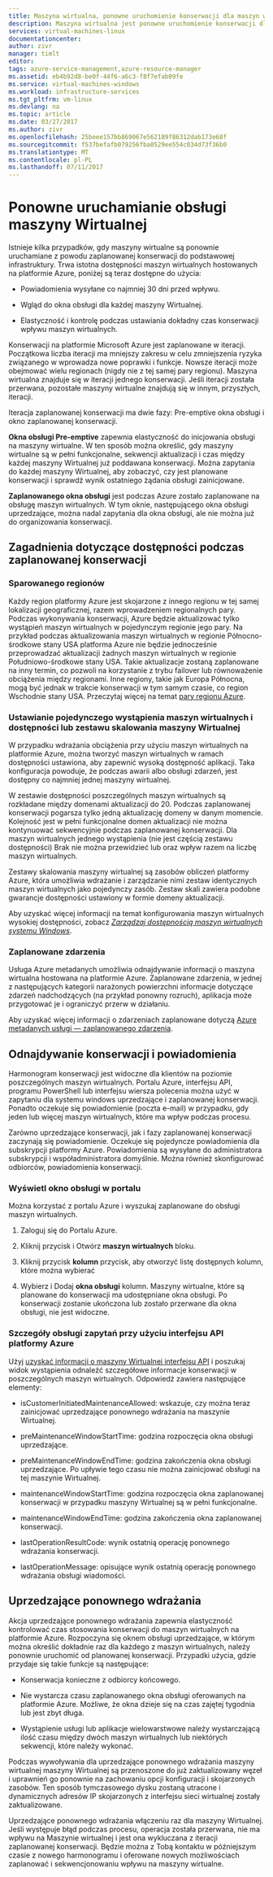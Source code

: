 ```yaml
---
title: Maszyna wirtualna, ponowne uruchomienie konserwacji dla maszyn wirtualnych systemu Linux na platformie Azure | Dokumentacja firmy Microsoft
description: Maszyna wirtualna jest ponowne uruchomienie konserwacji dla maszyn wirtualnych systemu Linux.
services: virtual-machines-linux
documentationcenter: 
author: zivr
manager: timlt
editor: 
tags: azure-service-management,azure-resource-manager
ms.assetid: eb4b92d8-be0f-44f6-a6c3-f8f7efab09fe
ms.service: virtual-machines-windows
ms.workload: infrastructure-services
ms.tgt_pltfrm: vm-linux
ms.devlang: na
ms.topic: article
ms.date: 03/27/2017
ms.author: zivr
ms.openlocfilehash: 25beee157bb869067e562189f86312dab173e68f
ms.sourcegitcommit: f537befafb079256fba0529ee554c034d73f36b0
ms.translationtype: MT
ms.contentlocale: pl-PL
ms.lasthandoff: 07/11/2017
---
```

# <a name="vm-restarting-maintenance"></a>Ponowne uruchamianie obsługi maszyny Wirtualnej

Istnieje kilka przypadków, gdy maszyny wirtualne są ponownie uruchamiane z powodu zaplanowanej konserwacji do podstawowej infrastruktury. Trwa istotna dostępności maszyn wirtualnych hostowanych na platformie Azure, poniżej są teraz dostępne do użycia:

-   Powiadomienia wysyłane co najmniej 30 dni przed wpływu.

-   Wgląd do okna obsługi dla każdej maszyny Wirtualnej.

-   Elastyczność i kontrolę podczas ustawiania dokładny czas konserwacji wpływu maszyn wirtualnych.

Konserwacji na platformie Microsoft Azure jest zaplanowane w iteracji. Początkowa liczba iteracji ma mniejszy zakresu w celu zmniejszenia ryzyka związanego w wprowadza nowe poprawki i funkcje. Nowsze iteracji może obejmować wielu regionach (nigdy nie z tej samej pary regionu). Maszyna wirtualna znajduje się w iteracji jednego konserwacji. Jeśli iteracji została przerwana, pozostałe maszyny wirtualne znajdują się w innym, przyszłych, iteracji.

Iteracja zaplanowanej konserwacji ma dwie fazy: Pre-emptive okna obsługi i okno zaplanowanej konserwacji.

**Okna obsługi Pre-emptive** zapewnia elastyczność do inicjowania obsługi na maszyny wirtualne. W ten sposób można określić, gdy maszyny wirtualne są w pełni funkcjonalne, sekwencji aktualizacji i czas między każdej maszyny Wirtualnej już poddawana konserwacji. Można zapytania do każdej maszyny Wirtualnej, aby zobaczyć, czy jest planowane konserwacji i sprawdź wynik ostatniego żądania obsługi zainicjowane.

**Zaplanowanego okna obsługi** jest podczas Azure zostało zaplanowane na obsługę maszyn wirtualnych. W tym oknie, następującego okna obsługi uprzedzające, można nadal zapytania dla okna obsługi, ale nie można już do organizowania konserwacji.

## <a name="availability-considerations-during-planned-maintenance"></a>Zagadnienia dotyczące dostępności podczas zaplanowanej konserwacji 

### <a name="paired-regions"></a>Sparowanego regionów

Każdy region platformy Azure jest skojarzone z innego regionu w tej samej lokalizacji geograficznej, razem wprowadzeniem regionalnych pary. Podczas wykonywania konserwacji, Azure będzie aktualizować tylko wystąpień maszyn wirtualnych w pojedynczym regionie jego pary. Na przykład podczas aktualizowania maszyn wirtualnych w regionie Północno-środkowe stany USA platforma Azure nie będzie jednocześnie przeprowadzać aktualizacji żadnych maszyn wirtualnych w regionie Południowo-środkowe stany USA. Takie aktualizacje zostaną zaplanowane na inny termin, co pozwoli na korzystanie z trybu failover lub równoważenie obciążenia między regionami. Inne regiony, takie jak Europa Północna, mogą być jednak w trakcie konserwacji w tym samym czasie, co region Wschodnie stany USA.
Przeczytaj więcej na temat [pary regionu Azure](https://docs.microsoft.com/azure/best-practices-availability-paired-regions).

### <a name="single-instance-vms-vs-availability-set-or-vm-scale-set"></a>Ustawianie pojedynczego wystąpienia maszyn wirtualnych i dostępności lub zestawu skalowania maszyny Wirtualnej

W przypadku wdrażania obciążenia przy użyciu maszyn wirtualnych na platformie Azure, można tworzyć maszyn wirtualnych w ramach dostępności ustawiona, aby zapewnić wysoką dostępność aplikacji. Taka konfiguracja powoduje, że podczas awarii albo obsługi zdarzeń, jest dostępny co najmniej jednej maszyny wirtualnej.

W zestawie dostępności poszczególnych maszyn wirtualnych są rozkładane między domenami aktualizacji do 20. Podczas zaplanowanej konserwacji pogarsza tylko jedną aktualizację domeny w danym momencie. Kolejność jest w pełni funkcjonalne domen aktualizacji nie można kontynuować sekwencyjnie podczas zaplanowanej konserwacji. Dla maszyn wirtualnych jednego wystąpienia (nie jest częścią zestawu dostępności) Brak nie można przewidzieć lub oraz wpływ razem na liczbę maszyn wirtualnych.

Zestawy skalowania maszyny wirtualnej są zasobów obliczeń platformy Azure, która umożliwia wdrażanie i zarządzanie nimi zestaw identycznych maszyn wirtualnych jako pojedynczy zasób.
Zestaw skali zawiera podobne gwarancje dostępności ustawiony w formie domeny aktualizacji. 

Aby uzyskać więcej informacji na temat konfigurowania maszyn wirtualnych wysokiej dostępności, zobacz [ *Zarządzaj dostępnością maszyn wirtualnych systemu Windows*](manage-availability.md?toc=%2fazure%2fvirtual-machines%2flinux%2ftoc.json).

### <a name="scheduled-events"></a>Zaplanowane zdarzenia

Usługa Azure metadanych umożliwia odnajdywanie informacji o maszyna wirtualna hostowana na platformie Azure. Zaplanowane zdarzenia, w jednej z następujących kategorii narażonych powierzchni informacje dotyczące zdarzeń nadchodzących (na przykład ponowny rozruch), aplikacja może przygotować je i ograniczyć przerw w działaniu.

Aby uzyskać więcej informacji o zdarzeniach zaplanowane dotyczą [Azure metadanych usługi — zaplanowanego zdarzenia](../virtual-machines-scheduled-events.md).

## <a name="maintenance-discovery-and-notifications"></a>Odnajdywanie konserwacji i powiadomienia

Harmonogram konserwacji jest widoczne dla klientów na poziomie poszczególnych maszyn wirtualnych. Portalu Azure, interfejsu API, programu PowerShell lub interfejsu wiersza polecenia można użyć w zapytaniu dla systemu windows uprzedzające i zaplanowanej konserwacji. Ponadto oczekuje się powiadomienie (poczta e-mail) w przypadku, gdy jeden lub więcej maszyn wirtualnych, które ma wpływ podczas procesu.

Zarówno uprzedzające konserwacji, jak i fazy zaplanowanej konserwacji zaczynają się powiadomienie. Oczekuje się pojedyncze powiadomienia dla subskrypcji platformy Azure. Powiadomienia są wysyłane do administratora subskrypcji i współadministratora domyślnie. Można również skonfigurować odbiorców, powiadomienia konserwacji.

### <a name="view-the-maintenance-window-in-the-portal"></a>Wyświetl okno obsługi w portalu 

Można korzystać z portalu Azure i wyszukaj zaplanowane do obsługi maszyn wirtualnych.

1.  Zaloguj się do Portalu Azure.

2.  Kliknij przycisk i Otwórz **maszyn wirtualnych** bloku.

3.  Kliknij przycisk **kolumn** przycisk, aby otworzyć listę dostępnych kolumn, które można wybierać

4.  Wybierz i Dodaj **okna obsługi** kolumn. Maszyny wirtualne, które są planowane do konserwacji ma udostępniane okna obsługi. Po konserwacji zostanie ukończona lub zostało przerwane dla okna obsługi, nie jest widoczne.

### <a name="query-maintenance-details-using-the-azure-api"></a>Szczegóły obsługi zapytań przy użyciu interfejsu API platformy Azure

Użyj [uzyskać informacji o maszyny Wirtualnej interfejsu API](https://docs.microsoft.com/rest/api/compute/virtualmachines/virtualmachines-get) i poszukaj widok wystąpienia odnaleźć szczegółowe informacje konserwacji w poszczególnych maszyn wirtualnych. Odpowiedź zawiera następujące elementy:

  - isCustomerInitiatedMaintenanceAllowed: wskazuje, czy można teraz zainicjować uprzedzające ponownego wdrażania na maszynie Wirtualnej.

  - preMaintenanceWindowStartTime: godzina rozpoczęcia okna obsługi uprzedzające.

  - preMaintenanceWindowEndTime: godzina zakończenia okna obsługi uprzedzające. Po upływie tego czasu nie można zainicjować obsługi na tej maszynie Wirtualnej.
    
  - maintenanceWindowStartTime: godzina rozpoczęcia okna zaplanowanej konserwacji w przypadku maszyny Wirtualnej są w pełni funkcjonalne.

  - maintenanceWindowEndTime: godzina zakończenia okna zaplanowanej konserwacji.
  
  - lastOperationResultCode: wynik ostatnią operację ponownego wdrażania konserwacji.
 
  - lastOperationMessage: opisujące wynik ostatnią operację ponownego wdrażania obsługi wiadomości.


## <a name="pre-emptive-redeploy"></a>Uprzedzające ponownego wdrażania

Akcja uprzedzające ponownego wdrażania zapewnia elastyczność kontrolować czas stosowania konserwacji do maszyn wirtualnych na platformie Azure. Rozpoczyna się oknem obsługi uprzedzające, w którym można określić dokładnie raz dla każdego z maszyn wirtualnych, należy ponownie uruchomić od planowanej konserwacji. Przypadki użycia, gdzie przydaje się takie funkcje są następujące:

-   Konserwacja konieczne z odbiorcy końcowego.

-   Nie wystarcza czasu zaplanowanego okna obsługi oferowanych na platformie Azure.
    Możliwe, że okna dzieje się na czas zajętej tygodnia lub jest zbyt długa.

-   Wystąpienie usługi lub aplikacje wielowarstwowe należy wystarczającą ilość czasu między dwóch maszyn wirtualnych lub niektórych sekwencji, które należy wykonać.

Podczas wywoływania dla uprzedzające ponownego wdrażania maszyny wirtualnej maszyny Wirtualnej są przenoszone do już zaktualizowany węzeł i uprawnień go ponownie na zachowaniu opcji konfiguracji i skojarzonych zasobów. Ten sposób tymczasowego dysku zostaną utracone i dynamicznych adresów IP skojarzonych z interfejsu sieci wirtualnej zostały zaktualizowane.

Uprzedzające ponownego wdrażania włączeniu raz dla maszyny Wirtualnej. Jeśli występuje błąd podczas procesu, operacja została przerwana, nie ma wpływu na Maszynie wirtualnej i jest ona wykluczana z iteracji zaplanowanej konserwacji. Będzie można z Tobą kontaktu w późniejszym czasie z nowego harmonogramu i oferowane nowych możliwościach zaplanować i sekwencjonowaniu wpływu na maszyny wirtualne.
